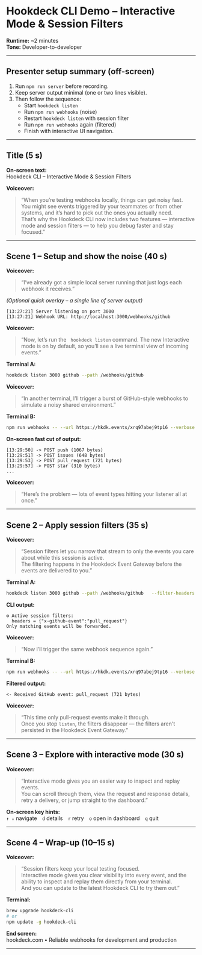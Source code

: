 # Hookdeck CLI Demo – Interactive Mode & Session Filters

**Runtime:** ~2 minutes  
**Tone:** Developer-to-developer  

---

## Presenter setup summary (off-screen)

1. Run `npm run server` before recording.  
2. Keep server output minimal (one or two lines visible).  
3. Then follow the sequence:  
   - Start `hookdeck listen`  
   - Run `npm run webhooks` (noise)  
   - Restart `hookdeck listen` with session filter  
   - Run `npm run webhooks` again (filtered)  
   - Finish with interactive UI navigation.


---

## Title (5 s)

**On-screen text:**  
Hookdeck CLI – Interactive Mode & Session Filters

**Voiceover:**  
> “When you’re testing webhooks locally, things can get noisy fast.  
> You might see events triggered by your teammates or from other systems, and it’s hard to pick out the ones you actually need.  
> That’s why the Hookdeck CLI now includes two features — interactive mode and session filters — to help you debug faster and stay focused.”

---

## Scene 1 – Setup and show the noise (40 s)

**Voiceover:**  
> “I’ve already got a simple local server running that just logs each webhook it receives.”

*(Optional quick overlay – a single line of server output)*  
```
[13:27:21] Server listening on port 3000
[13:27:21] Webhook URL: http://localhost:3000/webhooks/github
```

**Voiceover:**  
> “Now, let’s run the ` hookdeck listen` command. The new Interactive mode is on by default, so you’ll see a live terminal view of incoming events.”

**Terminal A:**  
```bash
hookdeck listen 3000 github --path /webhooks/github
```

**Voiceover:**  
> “In another terminal, I’ll trigger a burst of GitHub-style webhooks to simulate a noisy shared environment.”

**Terminal B:**  
```bash
npm run webhooks -- --url https://hkdk.events/xrq97abej9tp16 --verbose --loops 2
```

**On-screen fast cut of output:**  
```
[13:29:50] -> POST push (1067 bytes)
[13:29:51] -> POST issues (648 bytes)
[13:29:53] -> POST pull_request (721 bytes)
[13:29:57] -> POST star (310 bytes)
...
```

**Voiceover:**  
> “Here’s the problem — lots of event types hitting your listener all at once.”

---

## Scene 2 – Apply session filters (35 s)

**Voiceover:**  
> “Session filters let you narrow that stream to only the events you care about while this session is active.  
> The filtering happens in the Hookdeck Event Gateway before the events are delivered to you.”

**Terminal A:**  
```bash
hookdeck listen 3000 github --path /webhooks/github   --filter-headers '{"x-github-event": "pull_request"}'
```

**CLI output:**  
```
⚙️ Active session filters:  
  headers = {"x-github-event":"pull_request"}  
Only matching events will be forwarded.
```

**Voiceover:**  
> “Now I’ll trigger the same webhook sequence again.”

**Terminal B:**  
```bash
npm run webhooks -- --url https://hkdk.events/xrq97abej9tp16 --verbose --loops 1
```

**Filtered output:**  
```
<- Received GitHub event: pull_request (721 bytes)
```

**Voiceover:**  
> “This time only pull-request events make it through.  
> Once you stop `listen`, the filters disappear — the filters aren't persisted in the Hookdeck Event Gateway.”

---

## Scene 3 – Explore with interactive mode (30 s)

**Voiceover:**  
> “Interactive mode gives you an easier way to inspect and replay events.  
> You can scroll through them, view the request and response details, retry a delivery, or jump straight to the dashboard.”

**On-screen key hints:**  
`↑ ↓` navigate `d` details `r` retry `o` open in dashboard `q` quit

---

## Scene 4 – Wrap-up (10–15 s)

**Voiceover:**  
> “Session filters keep your local testing focused.  
> Interactive mode gives you clear visibility into every event, and the ability to inspect and replay them directly from your terminal.  
> And you can update to the latest Hookdeck CLI to try them out.”

**Terminal:**  
```bash
brew upgrade hookdeck-cli
# or
npm update -g hookdeck-cli
```

**End screen:**  
hookdeck.com • Reliable webhooks for development and production

---
